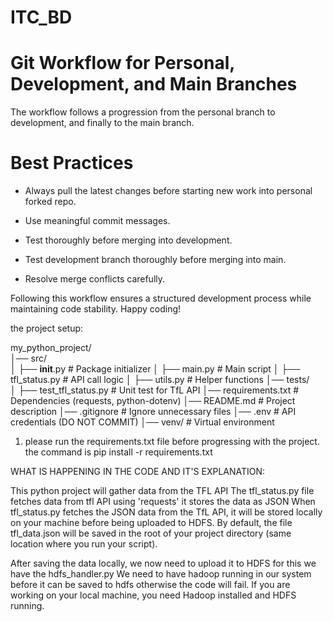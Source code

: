# ITC_BD
# Git Workflow for Personal, Development, and Main Branches
The workflow follows a progression from the personal branch to development, and finally to the main branch.

# Best Practices

* Always pull the latest changes before starting new work into personal forked repo.

* Use meaningful commit messages.

* Test thoroughly before merging into development.

* Test development branch thoroughly before merging into main.

* Resolve merge conflicts carefully.

Following this workflow ensures a structured development process while maintaining code stability. Happy coding!

the project setup:

my_python_project/       
│── src/                   
│   ├── __init__.py          # Package initializer
│   ├── main.py              # Main script
│   ├── tfl_status.py        # API call logic
│   ├── utils.py             # Helper functions
│── tests/                   
│   ├── test_tfl_status.py   # Unit test for TfL API
│── requirements.txt         # Dependencies (requests, python-dotenv)
│── README.md                # Project description
│── .gitignore               # Ignore unnecessary files
│── .env                     # API credentials (DO NOT COMMIT)
│── venv/                    # Virtual environment





1. please run the requirements.txt file before progressing with the project.
    the command is pip install -r requirements.txt




WHAT IS HAPPENING IN THE CODE AND IT'S EXPLANATION:

This python project will gather data from the TFL API
The tfl_status.py file fetches data from tfl API using 'requests' it stores the data as JSON
When tfl_status.py fetches the JSON data from the TfL API, it will be stored locally on your machine before being uploaded to HDFS. By default, the file tfl_data.json will be saved in the root of your project directory (same location where you run your script).

After saving the data locally, we now need to upload it to HDFS for this we have the hdfs_handler.py We need to have hadoop running in our system before it can be saved to hdfs otherwise the code will fail. If you are working on your local machine, you need Hadoop installed and HDFS running.

